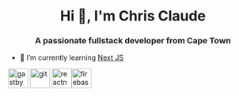 <link rel="stylesheet" href="https://cdn.jsdelivr.net/gh/devicons/devicon@master/devicon.min.css">

<h1 align="center">Hi 👋, I'm Chris Claude</h1>
<h3 align="center">A passionate fullstack developer from Cape Town</h3>

- 🌱 I’m currently learning [Next JS](https://nextjs.org/)
<p class="iconify" data-icon="logos-nextjs" data-inline="false"></p>
<p align="left"><img src="https://www.vectorlogo.zone/logos/gatsbyjs/gatsbyjs-icon.svg" alt="gastby" width="40" height="40"/> <img src="https://www.vectorlogo.zone/logos/git-scm/git-scm-icon.svg" alt="git" width="40" height="40"/> <img src="https://reactnative.dev/img/header_logo.svg" alt="reactnative" width="40" height="40"/><img src="https://www.vectorlogo.zone/logos/firebase/firebase-icon.svg" alt="firebase" width="40" height="40"/></p>


<script src="https://code.iconify.design/1/1.0.7/iconify.min.js"></script>
<!--

Here are some ideas to get you started:

- 🔭 I’m currently working on ...
- 🌱 I’m currently learning ...
- 👯 I’m looking to collaborate on ...
- 🤔 I’m looking for help with ...
- 💬 Ask me about ...
- 📫 How to reach me: ...
- 😄 Pronouns: ...
- ⚡ Fun fact: ...
-->
